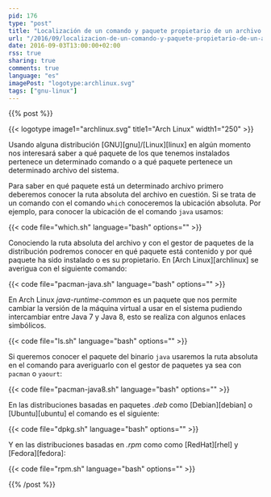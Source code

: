 ```yaml
---
pid: 176
type: "post"
title: "Localización de un comando y paquete propietario de un archivo en GNU/Linux"
url: "/2016/09/localizacion-de-un-comando-y-paquete-propietario-de-un-archivo-en-gnu-linux/"
date: 2016-09-03T13:00:00+02:00
rss: true
sharing: true
comments: true
language: "es"
imagePost: "logotype:archlinux.svg"
tags: ["gnu-linux"]
---
```


{{% post %}}

{{< logotype image1="archlinux.svg" title1="Arch Linux" width1="250" >}}

Usando alguna distribución [GNU][gnu]/[Linux][linux] en algún momento nos interesará saber a qué paquete de los que tenemos instalados pertenece un determinado comando o a qué paquete pertenece un determinado archivo del sistema.

Para saber en qué paquete está un determinado archivo primero deberemos conocer la ruta absoluta del archivo en cuestión. Si se trata de un comando con el comando <code>which</code> conoceremos la ubicación absoluta. Por ejemplo, para conocer la ubicación de el comando <code>java</code> usamos:

{{< code file="which.sh" language="bash" options="" >}}

Conociendo la ruta absoluta del archivo y con el gestor de paquetes de la distribución podremos conocer en qué paquete está contenido y por qué paquete ha sido instalado o es su propietario. En [Arch Linux][archlinux] se averigua con el siguiente comando:

{{< code file="pacman-java.sh" language="bash" options="" >}}

En Arch Linux _java-runtime-common_ es un paquete que nos permite cambiar la versión de la máquina virtual a usar en el sistema pudiendo intercambiar entre Java 7 y Java 8, esto se realiza con algunos enlaces simbólicos.

{{< code file="ls.sh" language="bash" options="" >}}

Si queremos conocer el paquete del binario <code>java</code> usaremos la ruta absoluta en el comando para averiguarlo con el gestor de paquetes ya sea con <code>pacman</code> o <code>yaourt</code>:

{{< code file="pacman-java8.sh" language="bash" options="" >}}

En las distribuciones basadas en paquetes _.deb_ como [Debian][debian] o [Ubuntu][ubuntu] el comando es el siguiente:

{{< code file="dpkg.sh" language="bash" options="" >}}

Y en las distribuciones basadas en _.rpm_ como como [RedHat][rhel] y [Fedora][fedora]:

{{< code file="rpm.sh" language="bash" options="" >}}

{{% /post %}}
